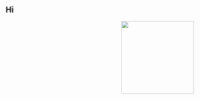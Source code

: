 ## Hi

<img style="float: right;" src="https://raw.githubusercontent.com/gocrazygh/gocrazygh/main/warmcoffee.gif" width="194"/>
